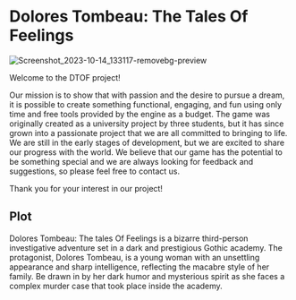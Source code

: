 # Dolores Tombeau: The Tales Of Feelings
![Screenshot_2023-10-14_133117-removebg-preview](https://github.com/HashMall0w/DTOF/assets/78042460/55fb0583-3ecf-4b48-9364-9c6ac10ce2ce)

Welcome to the DTOF project!

Our mission is to show that with passion and the desire to pursue a dream, it is possible to create something functional, engaging, and fun using only time and free tools provided by the engine as a budget.
The game was originally created as a university project by three students, but it has since grown into a passionate project that we are all committed to bringing to life.
We are still in the early stages of development, but we are excited to share our progress with the world.
We believe that our game has the potential to be something special and we are always looking for feedback and suggestions, so please feel free to contact us.

Thank you for your interest in our project!

## Plot
Dolores Tombeau: The tales Of Feelings is a bizarre third-person investigative adventure set in a dark and prestigious Gothic academy.
The protagonist, Dolores Tombeau, is a young woman with an unsettling appearance and sharp intelligence, reflecting the macabre style of her family.
Be drawn in by her dark humor and mysterious spirit as she faces a complex murder case that took place inside the academy.
